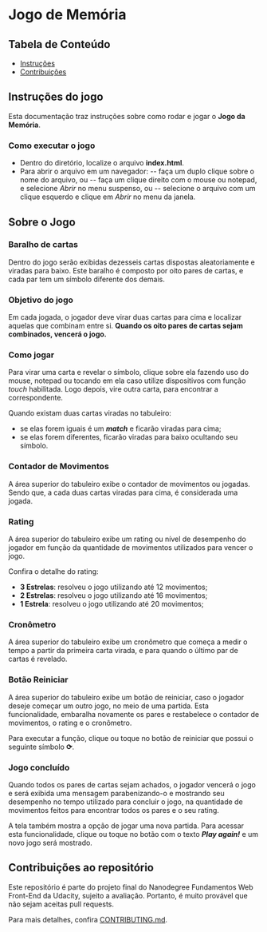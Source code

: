 # Jogo de Memória

## Tabela de Conteúdo

* [Instruções](#instruções_do_jogo)
* [Contribuições](#Contribuições_ao_repositório)

## Instruções do jogo
Esta documentação traz instruções sobre como rodar e jogar o **Jogo da Memória**.

### Como executar o jogo
- Dentro do diretório, localize o arquivo **index.html**.
- Para abrir o arquivo em um navegador:
-- faça um duplo clique sobre o nome do arquivo, ou
-- faça um clique direito com o mouse ou notepad, e selecione _Abrir_ no menu suspenso, ou
-- selecione o arquivo com um clique esquerdo e clique em _Abrir_ no menu da janela.

## Sobre o Jogo

### Baralho de cartas
Dentro do jogo serão exibidas dezesseis cartas dispostas aleatoriamente e viradas para baixo. Este baralho é composto por oito pares de cartas, e cada par tem um símbolo diferente dos demais.

### Objetivo do jogo
Em cada jogada, o jogador deve virar duas cartas para cima e localizar aquelas que combinam entre si. **Quando os oito pares de cartas sejam combinados, vencerá o jogo.**

### Como jogar
Para virar uma carta e revelar o símbolo, clique sobre ela fazendo uso do mouse, notepad ou tocando em ela caso utilize dispositivos com função _touch_ habilitada.
Logo depois, vire outra carta, para encontrar a correspondente.

Quando existam duas cartas viradas no tabuleiro:
- se elas forem iguais é um **_match_** e ficarão viradas para cima;
- se elas forem diferentes, ficarão viradas para baixo ocultando seu símbolo.

### Contador de Movimentos
A área superior do tabuleiro exibe o contador de movimentos ou jogadas. Sendo que, a cada duas cartas viradas para cima, é considerada uma jogada.

### Rating
A área superior do tabuleiro exibe um rating ou nível de desempenho do jogador em função da quantidade de movimentos utilizados para vencer o jogo.

Confira o detalhe do rating:
- **3 Estrelas**: resolveu o jogo utilizando até 12 movimentos;
- **2 Estrelas**: resolveu o jogo utilizando até 16 movimentos;
- **1 Estrela**: resolveu o jogo utilizando até 20 movimentos;

### Cronômetro
A área superior do tabuleiro exibe um cronômetro que começa a medir o tempo a partir da primeira carta virada, e para quando o último par de cartas é revelado.

### Botão Reiniciar
A área superior do tabuleiro exibe um botão de reiniciar, caso o jogador deseje começar um outro jogo, no meio de uma partida. Esta funcionalidade, embaralha novamente os pares e restabelece o contador de movimentos, o rating e o cronômetro.

Para executar a função, clique ou toque no botão de reiniciar que possui o seguinte símbolo **⟳**.

### Jogo concluído
Quando todos os pares de cartas sejam achados, o jogador vencerá o jogo e será exibida uma mensagem parabenizando-o e mostrando seu desempenho no tempo utilizado para concluir o jogo, na quantidade de movimentos feitos para encontrar todos os pares e o seu rating.

A tela também mostra a opção de jogar uma nova partida. Para acessar esta funcionalidade, clique ou toque no botão com o texto **_Play again!_** e um novo jogo será mostrado.

## Contribuições ao repositório

Este repositório é parte do projeto final do Nanodegree Fundamentos Web Front-End da Udacity, sujeito a avaliação.
Portanto, é muito provável que não sejam aceitas pull requests.

Para mais detalhes, confira [CONTRIBUTING.md](CONTRIBUTING.md).
